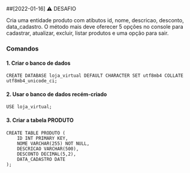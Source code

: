 ##[2022-01-16] ⚠️ DESAFIO

 Cria uma entidade produto com atibutos id, nome, descricao, desconto, data_cadastro. 
 O método mais deve oferecer 5 opções no console para cadastrar, atualizar, excluir, listar produtos e uma opção para sair.

### Comandos 

#### 1. Criar o banco de dados
```
CREATE DATABASE loja_virtual DEFAULT CHARACTER SET utf8mb4 COLLATE utf8mb4_unicode_ci;
```

#### 2. Usar o banco de dados recém-criado
```
USE loja_virtual;
```

#### 3. Criar a tabela PRODUTO
```
CREATE TABLE PRODUTO (
    ID INT PRIMARY KEY,
    NOME VARCHAR(255) NOT NULL,
    DESCRICAO VARCHAR(500),
    DESCONTO DECIMAL(5,2),
    DATA_CADASTRO DATE
);
```
